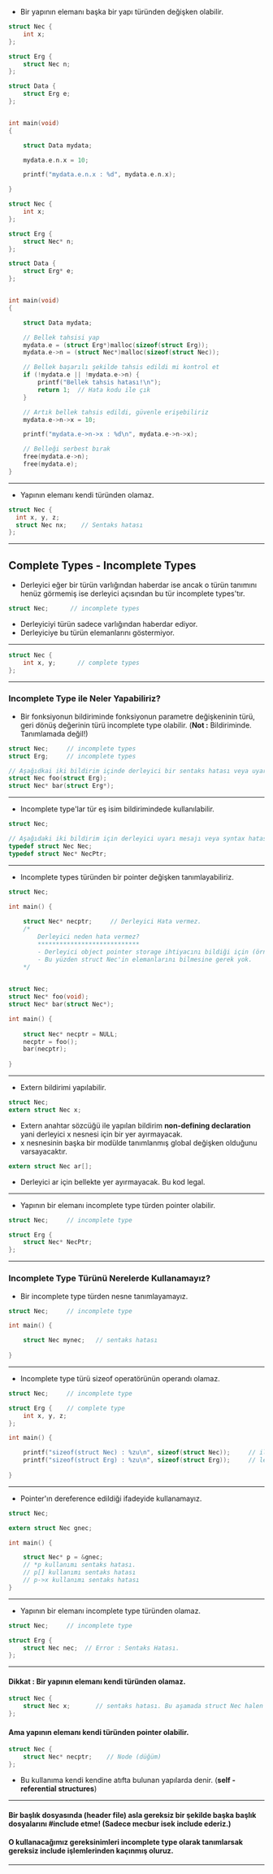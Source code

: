 * Bir yapının elemanı başka bir yapı türünden değişken olabilir.

```c
struct Nec {
	int x;
};

struct Erg {
	struct Nec n;
};

struct Data {
	struct Erg e;
};


int main(void)
{

	struct Data mydata;

	mydata.e.n.x = 10;

	printf("mydata.e.n.x : %d", mydata.e.n.x);

}
```

```c
struct Nec {
    int x;
};

struct Erg {
    struct Nec* n;
};

struct Data {
    struct Erg* e;
};


int main(void)
{

    struct Data mydata;

    // Bellek tahsisi yap
    mydata.e = (struct Erg*)malloc(sizeof(struct Erg));
    mydata.e->n = (struct Nec*)malloc(sizeof(struct Nec));

    // Bellek başarılı şekilde tahsis edildi mi kontrol et
    if (!mydata.e || !mydata.e->n) {
        printf("Bellek tahsis hatası!\n");
        return 1;  // Hata kodu ile çık
    }

    // Artık bellek tahsis edildi, güvenle erişebiliriz
    mydata.e->n->x = 10;

    printf("mydata.e->n->x : %d\n", mydata.e->n->x);

    // Belleği serbest bırak
    free(mydata.e->n);
    free(mydata.e);
}
```

---------------------------------------------------------------------------------------------------------------------

* Yapının elemanı kendi türünden olamaz.

```c
struct Nec {
  int x, y, z;
  struct Nec nx;    // Sentaks hatası
};
```

---------------------------------------------------------------------------------------------------------------------

## Complete Types - Incomplete Types

* Derleyici eğer bir türün varlığından haberdar ise ancak o türün tanımını henüz görmemiş ise derleyici açısından bu tür incomplete types'tır.

```c
struct Nec;      // incomplete types
```
* Derleyiciyi türün sadece varlığından haberdar ediyor.
* Derleyiciye bu türün elemanlarını göstermiyor.

---------------------------------------------------------------------------------------------------------------------

```c
struct Nec {
    int x, y;      // complete types
};
```

---------------------------------------------------------------------------------------------------------------------

### Incomplete Type ile Neler Yapabiliriz?

* Bir fonksiyonun bildiriminde fonksiyonun parametre değişkeninin türü, geri dönüş değerinin türü incomplete type olabilir. (**Not :** Bildiriminde. Tanımlamada değil!)

```c
struct Nec;     // incomplete types
struct Erg;     // incomplete types

// Aşağıdkai iki bildirim içinde derleyici bir sentaks hatası veya uyarı mesajı vermez.
struct Nec foo(struct Erg);
struct Nec* bar(struct Erg*);
```

---------------------------------------------------------------------------------------------------------------------

* Incomplete type'lar tür eş isim bildirimindede kullanılabilir.

```c
struct Nec;

// Aşağıdaki iki bildirim için derleyici uyarı mesajı veya syntax hatası vermez.
typedef struct Nec Nec;
typedef struct Nec* NecPtr;
```

---------------------------------------------------------------------------------------------------------------------

* Incomplete types türünden bir pointer değişken tanımlayabiliriz.

```c
struct Nec;

int main() {
    
    struct Nec* necptr;     // Derleyici Hata vermez.
    /*
        Derleyici neden hata vermez?
        ****************************
        - Derleyici object pointer storage ihtiyacını bildiği için (örneğin 4 byte) ona göre storage'ı ayarlayabiliyor.
        - Bu yüzden struct Nec'in elemanlarını bilmesine gerek yok.
    */
    
```

```c
struct Nec;
struct Nec* foo(void);
struct Nec* bar(struct Nec*);

int main() {
    
    struct Nec* necptr = NULL;
    necptr = foo();
    bar(necptr);
    
}
```

---------------------------------------------------------------------------------------------------------------------

* Extern bildirimi yapılabilir.

```c
struct Nec;
extern struct Nec x; 
```
* Extern anahtar sözcüğü ile yapılan bildirim **non-defining declaration** yani derleyici x nesnesi için bir yer ayırmayacak.
* x nesnesinin başka bir modülde tanımlanmış global değişken olduğunu varsayacaktır.

```c
extern struct Nec ar[];
```
* Derleyici ar için bellekte yer ayırmayacak. Bu kod legal.

---------------------------------------------------------------------------------------------------------------------

* Yapının bir elemanı incomplete type türden pointer olabilir.

```c
struct Nec;     // incomplete type

struct Erg {
    struct Nec* NecPtr;
};
```

---------------------------------------------------------------------------------------------------------------------

### Incomplete Type Türünü Nerelerde Kullanamayız?

* Bir incomplete type türden nesne tanımlayamayız.

```c
struct Nec;     // incomplete type

int main() {

    struct Nec mynec;   // sentaks hatası
    
}
```

---------------------------------------------------------------------------------------------------------------------

* Incomplete type türü sizeof operatörünün operandı olamaz.

```c
struct Nec;     // incomplete type

struct Erg {    // complete type
    int x, y, z;
};

int main() {

    printf("sizeof(struct Nec) : %zu\n", sizeof(struct Nec));     // illegal kod. sentaks hatası.
    printf("sizeof(struct Erg) : %zu\n", sizeof(struct Erg));     // legal kod.  Çıktı : 12
    
}
```

---------------------------------------------------------------------------------------------------------------------

* Pointer'ın dereference edildiği ifadeyide kullanamayız.

```c
struct Nec;    

extern struct Nec gnec;

int main() {

    struct Nec* p = &gnec;
    // *p kullanımı sentaks hatası.
    // p[] kullanımı sentaks hatası
    // p->x kullanımı sentaks hatası
}
```

---------------------------------------------------------------------------------------------------------------------

* Yapının bir elemanı incomplete type türünden olamaz.

```c
struct Nec;     // incomplete type

struct Erg {
    struct Nec nec;  // Error : Sentaks Hatası.
};
```

---------------------------------------------------------------------------------------------------------------------

#### Dikkat : Bir yapının elemanı kendi türünden olamaz.

```c
struct Nec {
    struct Nec x;       // sentaks hatası. Bu aşamada struct Nec halen incomplete type yani tanımsız struct Nec.
};
```

#### Ama yapının elemanı kendi türünden pointer olabilir.

```c
struct Nec {
    struct Nec* necptr;    // Node (düğüm)
};
```

* Bu kullanıma kendi kendine atıfta bulunan yapılarda denir. (**self - referential structures**)

---------------------------------------------------------------------------------------------------------------------

#### Bir başlık dosyasında (header file) asla gereksiz bir şekilde başka başlık dosyalarını #include etme! (Sadece mecbur isek include ederiz.)
#### O kullanacağımız gereksinimleri incomplete type olarak tanımlarsak gereksiz include işlemlerinden kaçınmış oluruz.

---------------------------------------------------------------------------------------------------------------------


























